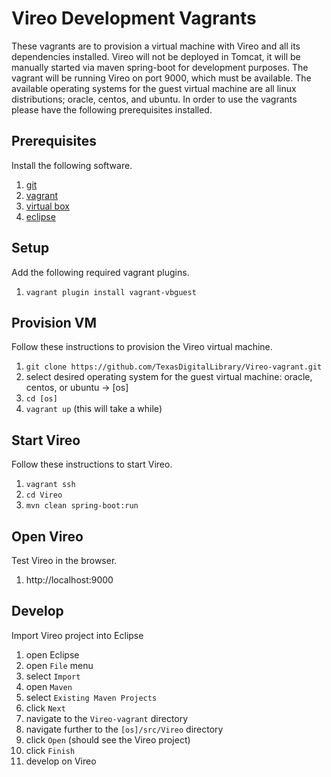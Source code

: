 Vireo Development Vagrants
==========================

These vagrants are to provision a virtual machine with Vireo and all its dependencies installed. Vireo will not be deployed in Tomcat, it will be manually started via maven spring-boot for development purposes. The vagrant will be running Vireo on port 9000, which must be available. The available operating systems for the guest virtual machine are all linux distributions; oracle, centos, and ubuntu. In order to use the vagrants please have the following prerequisites installed.

Prerequisites
-------------

Install the following software.

1.	[git](https://help.github.com/articles/set-up-git)
2.	[vagrant](https://www.vagrantup.com)
3.	[virtual box](https://www.virtualbox.org)
4.	[eclipse](https://eclipse.org/)

Setup
-----

Add the following required vagrant plugins.

1.	`vagrant plugin install vagrant-vbguest`

Provision VM
------------

Follow these instructions to provision the Vireo virtual machine.

1.	`git clone https://github.com/TexasDigitalLibrary/Vireo-vagrant.git`
2.	select desired operating system for the guest virtual machine: oracle, centos, or ubuntu -> [os]
3.	`cd [os]`
4.	`vagrant up` (this will take a while)

Start Vireo
-----------

Follow these instructions to start Vireo.

1.	`vagrant ssh`
2.	`cd Vireo`
3.	`mvn clean spring-boot:run`

Open Vireo
----------

Test Vireo in the browser.

1.	http://localhost:9000

Develop
-------

Import Vireo project into Eclipse

1.	open Eclipse
2.	open `File` menu
3.	select `Import`
4.	open `Maven`
5.	select `Existing Maven Projects`
6.	click `Next`
7.	navigate to the `Vireo-vagrant` directory
8.	navigate further to the `[os]/src/Vireo` directory
9.	click `Open` (should see the Vireo project)
10.	click `Finish`
11.	develop on Vireo
